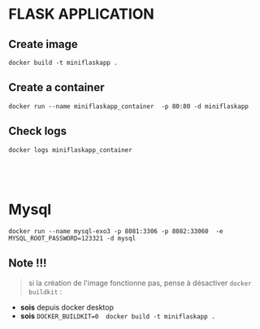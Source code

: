 # FLASK APPLICATION


## Create image 

```shell
docker build -t miniflaskapp .
```

## Create a container 
```shell
docker run --name miniflaskapp_container  -p 80:80 -d miniflaskapp
```

## Check logs 

```shell
docker logs miniflaskapp_container
```

## <br>

# Mysql 

```shell
docker run --name mysql-exo3 -p 8081:3306 -p 8082:33060  -e MYSQL_ROOT_PASSWORD=123321 -d mysql
```


## Note !!!

> si la création de l'image fonctionne pas, pense à désactiver `docker buildkit` :
- **sois** depuis docker desktop
- **sois** `DOCKER_BUILDKIT=0  docker build -t miniflaskapp .
`

